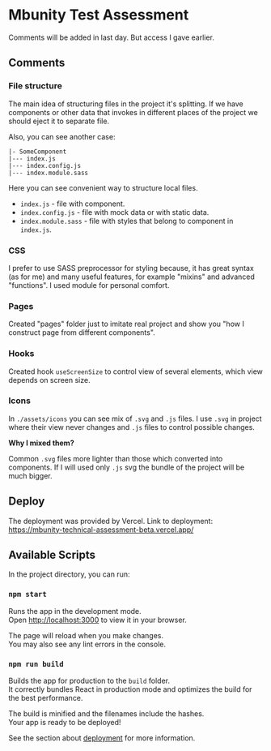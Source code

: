 # Mbunity Test Assessment

Comments will be added in last day. But access I gave earlier.

## Comments

### File structure

The main idea of structuring files in the project it's splitting. If we have components or other data that invokes in different places of the project we should eject it to separate file.

Also, you can see another case:

```=js
|- SomeComponent
|--- index.js
|--- index.config.js
|--- index.module.sass
```

Here you can see convenient way to structure local files.

- `index.js` - file with component.
- `index.config.js` - file with mock data or with static data.
- `index.module.sass` - file with styles that belong to component in `index.js`.

### CSS

I prefer to use SASS preprocessor for styling because, it has great syntax (as for me) and many useful features, for example "mixins" and advanced "functions".
I used module for personal comfort.

### Pages

Created "pages" folder just to imitate real project and show you "how I construct page from different components".

### Hooks

Created hook `useScreenSize` to control view of several elements, which view depends on screen size.

### Icons

In `./assets/icons` you can see mix of `.svg` and `.js` files. I use `.svg` in project where their view never changes and `.js` files to control possible changes.

<strong>Why I mixed them?</strong>

Common `.svg` files more lighter than those which converted into components. If I will used only `.js` svg the bundle of the project will be much bigger.


## Deploy

The deployment was provided by Vercel. Link to deployment: https://mbunity-technical-assessment-beta.vercel.app/

## Available Scripts

In the project directory, you can run:

### `npm start`

Runs the app in the development mode.\
Open [http://localhost:3000](http://localhost:3000) to view it in your browser.

The page will reload when you make changes.\
You may also see any lint errors in the console.

### `npm run build`

Builds the app for production to the `build` folder.\
It correctly bundles React in production mode and optimizes the build for the best performance.

The build is minified and the filenames include the hashes.\
Your app is ready to be deployed!

See the section about [deployment](https://facebook.github.io/create-react-app/docs/deployment) for more information.
